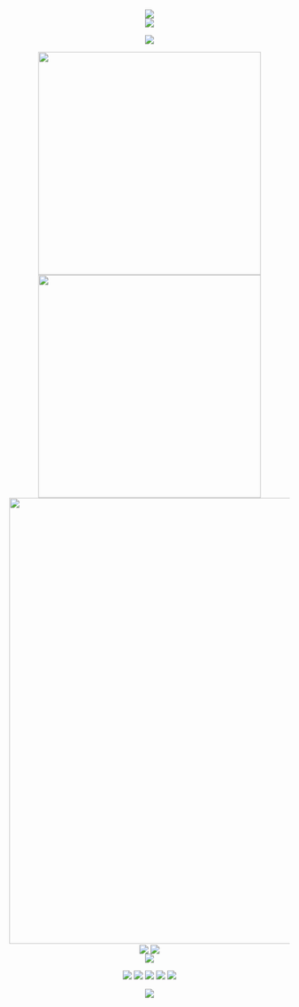 
<!-- https://github.com/kyechan99/capsule-render -->
<p align="center">

<br>
<img align="center" src="https://count.getloli.com/get/@:XiaoMiaoICa?theme=rule34">
<br>
<img src="https://capsule-render.vercel.app/api?type=waving&color=timeGradient&height=300&&section=header&text=HI%20THERE!&fontSize=90&fontAlign=50&fontAlignY=30&desc=I%20am%20XiaoMiaoICa!&descAlign=50&descSize=30&descAlignY=60&animation=twinkling" />
</p>

<!-- https://github.com/DenverCoder1/readme-typing-svg -->
<p align="center">
<img src="https://readme-typing-svg.demolab.com?font=Orbitron&size=25&pause=1000&center=true&vCenter=true&random=false&width=600&lines=Welcome+to+my+GitHub+profile+page!;I+am+super+obsessed+with+programming!" />
</p>

<p align="center">
<!-- https://github.com/anuraghazra/github-readme-stats -->
<img align="center" width="400" src="https://github-readme-stats.vercel.app/api?username=XiaoMiaoICa&theme=transparent&show_icons=true&hide_border=true" />
<!-- https://github.com/DenverCoder1/github-readme-streak-stats -->
<img align="center" width="400" src="https://streak-stats.demolab.com?user=XiaoMiaoICa&theme=transparent&date_format=%5BY.%5Dn.j&hide_border=true" />
<br/>
<!-- https://github.com/Ashutosh00710/github-readme-activity-graph -->
<img width="800" src="https://github-readme-activity-graph.vercel.app/graph?username=XiaoMiaoICa&theme=github-compact&hide_border=true&area=true" />
<br/>
<!-- https://github.com/anuraghazra/github-readme-stats -->
<img align="center" src="https://github-readme-stats.vercel.app/api/wakatime?username=XiaoMiaoICa&theme=transparent&hide_border=true&layout=compact&langs_count=22" />
<!-- https://github.com/anuraghazra/github-readme-stats -->
<img align="center" src="https://github-readme-stats.vercel.app/api/top-langs/?username=XiaoMiaoICa&theme=transparent&hide_border=true&layout=donut-vertical&langs_count=6" />
<br/>
<!-- https://github.com/tandpfun/skill-icons -->
<img align="center" src="https://skillicons.dev/icons?i=py,cs,html,css,js,lua," />
  
</p>
<!-- https://github.com/badges/shields -->
<p align="center">
<a href="https://github.com/XiaoMiaoICa"><img src="https://img.shields.io/badge/GitHub-XiaoMiaoICa-blue?logo=github" /></a>
<a href="https://space.bilibili.com/1775750067"><img src="https://img.shields.io/badge/bilibili-苗萝缘莉雫-pink?logo=bilibili" /></a>
<a href="https://qm.qq.com/q/QrRIlBmXKK"><img src="https://img.shields.io/badge/X-XiaoMiaoIa-green?logo=tencentqq" /></a>
<a href="https://twitter.com/XiaoMiao_ICa"><img src="https://img.shields.io/badge/X-XiaoMiao_ICa-green?logo=x" /></a>
<a href="https://www.youtube.com/@XiaoMiao_ICa"><img src="https://img.shields.io/badge/YouTube-XiaoMiao_ICa-green?logo=youtube" /></a>


</p>

<!-- https://github.com/kyechan99/capsule-render -->
<p align="center">
<img src="https://capsule-render.vercel.app/api?type=waving&color=timeGradient&height=300&&section=footer&text=THE%20END!&fontSize=90&fontAlign=50&fontAlignY=70&desc=Hope%20your%20program%20is%20bug-free!&descAlign=50&descSize=30&descAlignY=40&animation=twinkling" />
</p>
